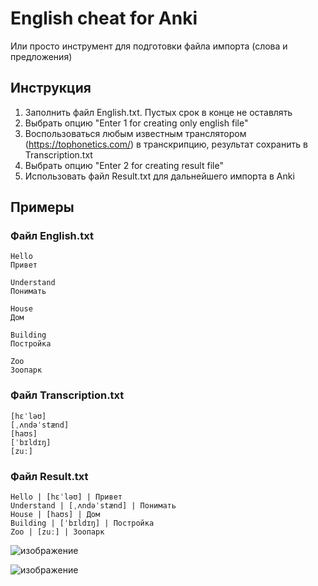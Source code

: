 # English cheat for Anki

Или просто инструмент для подготовки файла импорта (слова и предложения)

## Инструкция

1. Заполнить файл English.txt. Пустых срок в конце не оставлять
2. Выбрать опцию "Enter 1 for creating only english file"
3. Воспользоваться любым известным транслятором (https://tophonetics.com/) в транскрипцию, результат сохранить в Transcription.txt
4. Выбрать опцию "Enter 2 for creating result file"
5. Использовать файл Result.txt для дальнейшего импорта в Anki

## Примеры

### Файл English.txt
```
Hello
Привет

Understand
Понимать

House
Дом

Building
Постройка

Zoo
Зоопарк
```

### Файл Transcription.txt
```
[hɛˈləʊ]
[ˌʌndəˈstænd]
[haʊs]
[ˈbɪldɪŋ]
[zuː]
```

### Файл Result.txt
```
Hello | ﻿[hɛˈləʊ] | Привет
Understand | [ˌʌndəˈstænd] | Понимать
House | [haʊs] | Дом
Building | [ˈbɪldɪŋ] | Постройка
Zoo | [zuː] | Зоопарк
```

![изображение](https://user-images.githubusercontent.com/78896451/134548623-564d431b-d967-4e50-b133-934c868e7449.png)

![изображение](https://user-images.githubusercontent.com/78896451/134548650-7918fa2c-eb07-43a8-9020-e6b7abedc90c.png)



